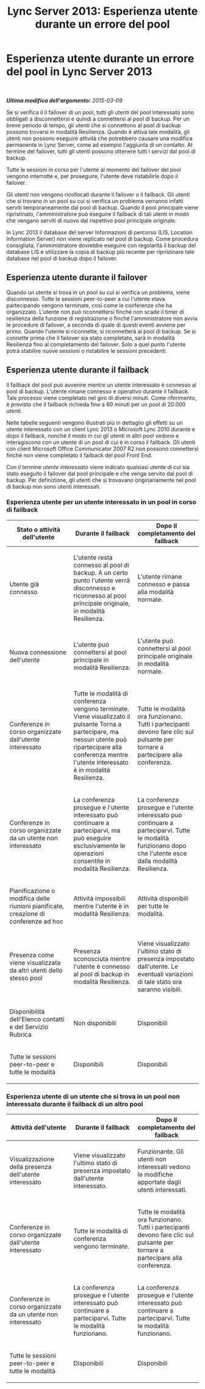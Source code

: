 ﻿---
title: 'Lync Server 2013: Esperienza utente durante un errore del pool'
TOCTitle: Esperienza utente durante un errore del pool
ms:assetid: b224b0d0-87e3-4cac-ae87-f45f54fabb49
ms:mtpsurl: https://technet.microsoft.com/it-it/library/JJ205184(v=OCS.15)
ms:contentKeyID: 49301700
ms.date: 08/24/2015
mtps_version: v=OCS.15
ms.translationtype: HT
---

# Esperienza utente durante un errore del pool in Lync Server 2013

 

_**Ultima modifica dell'argomento:** 2015-03-09_

Se si verifica il il failover di un pool, tutti gli utenti del pool interessato sono obbligati a disconnettersi e quindi a connettersi al pool di backup. Per un breve periodo di tempo, gli utenti che si connettono al pool di backup possono trovarsi in modalità Resilienza. Quando è attiva tale modalità, gli utenti non possono eseguire attività che potrebbero causare una modifica permanente in Lync Server, come ad esempio l'aggiunta di un contatto. Al termine del failover, tutti gli utenti possono ottenere tutti i servizi dal pool di backup.

Tutte le sessioni in corso per l'utente al momento del failover del pool vengono interrotte e, per proseguire, l'utente deve ristabilirle dopo il failover.

Gli utenti non vengono ricollocati durante il failover o il failback. Gli utenti che si trovano in un pool su cui si verifica un problema verranno infatti serviti temporaneamente dal pool di backup. Quando il pool principale viene ripristinato, l'amministratore può eseguire il failback di tali utenti in modo che vengano serviti di nuovo dal rispettivo pool principale originale.

In Lync 2013 il database del server Informazioni di percorso (LIS, Location Information Server) non viene replicato nel pool di backup. Come procedura consigliata, l'amministratore dovrebbe eseguire con regolarità il backup del database LIS e utilizzare la copia di backup più recente per ripristinare tale database nel pool di backup dopo il failover.

## Esperienza utente durante il failover

Quando un utente si trova in un pool su cui si verifica un problema, viene disconnesso. Tutte le sessioni peer-to-peer a cui l'utente stava partecipando vengono terminate, così come le conferenze che ha organizzato. L'utente non può riconnettersi finché non scade il timer di resilienza della funzione di registrazione o finché l'amministratore non avvia le procedure di failover, a seconda di quale di questi eventi avviene per primo. Quando l'utente si riconnette, si riconnetterà al pool di backup. Se si connette prima che il failover sia stato completato, sarà in modalità Resilienza fino al completamento del failover. Solo a quel punto l'utente potrà stabilire nuove sessioni o ristabilire le sessioni precedenti.

## Esperienza utente durante il failback

Il failback del pool può avvenire mentre un utente interessato è connesso al pool di backup. L'utente rimane connesso e operativo durante il failback. Tale processo viene completato nel giro di diversi minuti. Come riferimento, è previsto che il failback richieda fino a 60 minuti per un pool di 20.000 utenti.

Nelle tabelle seguenti vengono illustrati più in dettaglio gli effetti su un utente interessato con un client Lync 2013 o Microsoft Lync 2010 durante e dopo il failback, nonché il modo in cui gli utenti in altri pool vedono e interagiscono con un utente di un pool di cui è in corso il failback. Gli utenti con client Microsoft Office Communicator 2007 R2 non possono connettersi finché non viene completato il failback del pool Front End.

Con il termine *utente interessato* viene indicato qualsiasi utente di cui sia stato eseguito il failover dal pool principale e che venga servito dal pool di backup. Per definizione, gli utenti che si trovavano originariamente nel pool di backup non sono utenti interessati.

### Esperienza utente per un utente interessato in un pool in corso di failback

<table>
<colgroup>
<col style="width: 33%" />
<col style="width: 33%" />
<col style="width: 33%" />
</colgroup>
<thead>
<tr class="header">
<th>Stato o attività dell'utente</th>
<th>Durante il failback</th>
<th>Dopo il completamento del failback</th>
</tr>
</thead>
<tbody>
<tr class="odd">
<td><p>Utente già connesso</p></td>
<td><p>L'utente resta connesso al pool di backup. A un certo punto l'utente verrà disconnesso e riconnesso al pool principale originale, in modalità Resilienza.</p></td>
<td><p>L'utente rimane connesso e passa alla modalità normale.</p></td>
</tr>
<tr class="even">
<td><p>Nuova connessione dell'utente</p></td>
<td><p>L'utente può connettersi al pool principale in modalità Resilienza.</p></td>
<td><p>L'utente può connettersi al pool principale originale in modalità normale.</p></td>
</tr>
<tr class="odd">
<td><p>Conferenze in corso organizzate dall'utente interessato</p></td>
<td><p>Tutte le modalità di conferenza vengono terminate. Viene visualizzato il pulsante Torna a partecipare, ma nessun utente può ripartecipare alla conferenza mentre l'utente interessato è in modalità Resilienza.</p></td>
<td><p>Tutte le modalità ora funzionano. Tutti i partecipanti devono fare clic sul pulsante per tornare a partecipare alla conferenza.</p></td>
</tr>
<tr class="even">
<td><p>Conferenze in corso organizzate da un utente non interessato</p></td>
<td><p>La conferenza prosegue e l'utente interessato può continuare a parteciparvi, ma può eseguire esclusivamente le operazioni consentite in modalità Resilienza.</p></td>
<td><p>La conferenza prosegue e l'utente interessato può continuare a parteciparvi. Tutte le modalità funzionano dopo che l'utente esce dalla modalità Resilienza.</p></td>
</tr>
<tr class="odd">
<td><p>Pianificazione o modifica delle riunioni pianificate, creazione di conferenze ad hoc</p></td>
<td><p>Attività impossibili mentre l'utente è in modalità Resilienza.</p></td>
<td><p>Attività disponibili per tutte le modalità.</p></td>
</tr>
<tr class="even">
<td><p>Presenza come viene visualizzata da altri utenti dello stesso pool</p></td>
<td><p>Presenza sconosciuta mentre l'utente è connesso al pool di backup in modalità Resilienza.</p></td>
<td><p>Viene visualizzato l'ultimo stato di presenza impostato dall'utente. Le eventuali variazioni di tale stato ora saranno visibili.</p></td>
</tr>
<tr class="odd">
<td><p>Disponibilità dell'Elenco contatti e del Servizio Rubrica</p></td>
<td><p>Non disponibili</p></td>
<td><p>Disponibili</p></td>
</tr>
<tr class="even">
<td><p>Tutte le sessioni peer-to-peer e tutte le modalità</p></td>
<td><p>Disponibili</p></td>
<td><p>Disponibili</p></td>
</tr>
</tbody>
</table>


### Esperienza utente di un utente che si trova in un pool non interessato durante il failback di un altro pool

<table>
<colgroup>
<col style="width: 33%" />
<col style="width: 33%" />
<col style="width: 33%" />
</colgroup>
<thead>
<tr class="header">
<th>Attività dell'utente</th>
<th>Durante il failback</th>
<th>Dopo il completamento del failback</th>
</tr>
</thead>
<tbody>
<tr class="odd">
<td><p>Visualizzazione della presenza dell'utente interessato</p></td>
<td><p>Viene visualizzato l'ultimo stato di presenza impostato dall'utente interessato.</p></td>
<td><p>Funzionante. Gli utenti non interessati vedono le modifiche apportate dagli utenti interessati.</p></td>
</tr>
<tr class="even">
<td><p>Conferenze in corso organizzate dall'utente interessato</p></td>
<td><p>Tutte le modalità di conferenza vengono terminate.</p></td>
<td><p>Tutte le modalità ora funzionano. Tutti i partecipanti devono fare clic sul pulsante per tornare a partecipare alla conferenza.</p></td>
</tr>
<tr class="odd">
<td><p>Conferenze in corso organizzate da un utente non interessato</p></td>
<td><p>La conferenza prosegue e l'utente interessato può continuare a parteciparvi. Tutte le modalità funzionano.</p></td>
<td><p>La conferenza prosegue e l'utente interessato può continuare a parteciparvi. Tutte le modalità funzionano.</p></td>
</tr>
<tr class="even">
<td><p>Tutte le sessioni peer-to-peer e tutte le modalità</p></td>
<td><p>Disponibili</p></td>
<td><p>Disponibili</p></td>
</tr>
</tbody>
</table>

